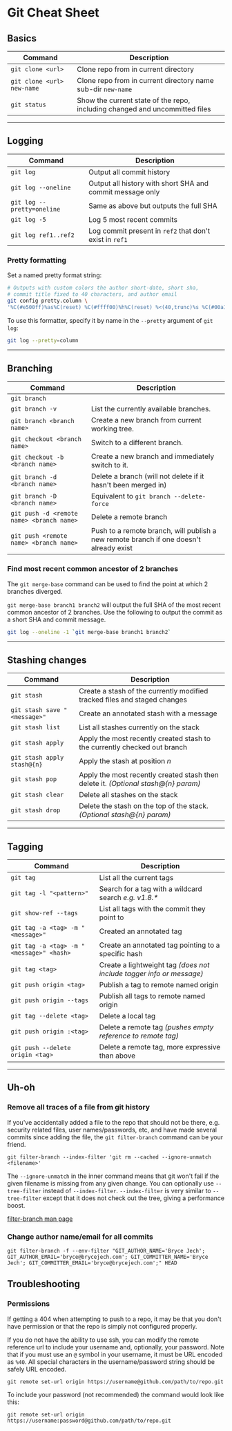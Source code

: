 # Git Cheat Sheet

## Basics

| Command                    | Description                                                                 |
| -------------------------- | --------------------------------------------------------------------------- |
| `git clone <url>`          | Clone repo from <url> in current directory                                  |
| `git clone <url> new-name` | Clone repo from <url> in current directory name sub-dir `new-name`          |
| `git status`               | Show the current state of the repo, including changed and uncommitted files |

---

## Logging

| Command                    | Description                                               |
| -------------------------- | --------------------------------------------------------- |
| `git log`                  | Output all commit history                                 |
| `git log --oneline`        | Output all history with short SHA and commit message only |
| `git log --pretty=oneline` | Same as above but outputs the full SHA                    |
| `git log -5`               | Log 5 most recent commits                                 |
| `git log ref1..ref2`       | Log commit present in `ref2` that don't exist in `ref1`   |

### Pretty formatting

Set a named pretty format string:

```sh
# Outputs with custom colors the author short-date, short sha,
# commit title fixed to 40 characters, and author email
git config pretty.column \
'%C(#e500ff)%as%C(reset) %C(#ffff00)%h%C(reset) %<(40,trunc)%s %C(#00a1ff)%ae%C(reset)'
```

To use this formatter, specify it by name in the `--pretty` argument of `git log`:

```sh
git log --pretty=column
```

---

## Branching

| Command                                   | Description                                                                            |
| ----------------------------------------- | -------------------------------------------------------------------------------------- |
| `git branch`                              |                                                                                        |
| `git branch -v`                           | List the currently available branches.                                                 |
| `git branch <branch name>`                | Create a new branch from current working tree.                                         |
| `git checkout <branch name>`              | Switch to a different branch.                                                          |
| `git checkout -b <branch name>`           | Create a new branch and immediately switch to it.                                      |
| `git branch -d <branch name>`             | Delete a branch (will not delete if it hasn't been merged in)                          |
| `git branch -D <branch name>`             | Equivalent to `git branch --delete-force`                                              |
| `git push -d <remote name> <branch name>` | Delete a remote branch                                                                 |
| `git push <remote name> <branch name>`    | Push to a remote branch, will publish a new remote branch if one doesn't already exist |

### Find most recent common ancestor of 2 branches

The `git merge-base` command can be used to find the point at which 2 branches diverged.

`git merge-base branch1 branch2` will output the full SHA of the most recent common ancestor of 2
branches. Use the following to output the commit as a short SHA and commit message.

```zsh
git log --oneline -1 `git merge-base branch1 branch2`
```

---

## Stashing changes

| Command                      | Description                                                                        |
| ---------------------------- | ---------------------------------------------------------------------------------- |
| `git stash`                  | Create a stash of the currently modified tracked files and staged changes          |
| `git stash save "<message>"` | Create an annotated stash with a message                                           |
| `git stash list`             | List all stashes currently on the stack                                            |
| `git stash apply`            | Apply the most recently created stash to the currently checked out branch          |
| `git stash apply stash@{n}`  | Apply the stash at position _n_                                                    |
| `git stash pop`              | Apply the most recently created stash then delete it. _(Optional stash@{n} param)_ |
| `git stash clear`            | Delete all stashes on the stack                                                    |
| `git stash drop`             | Delete the stash on the top of the stack. _(Optional stash@{n} param)_             |

---

## Tagging

| Command                                  | Description                                                          |
| ---------------------------------------- | -------------------------------------------------------------------- |
| `git tag`                                | List all the current tags                                            |
| `git tag -l "<pattern>"`                 | Search for a tag with a wildcard search _e.g. v1.8.\*_               |
| `git show-ref --tags`                    | List all tags with the commit they point to                          |
| `git tag -a <tag> -m "<message>"`        | Created an annotated tag                                             |
| `git tag -a <tag> -m "<message>" <hash>` | Create an annotated tag pointing to a specific hash                  |
| `git tag <tag>`                          | Create a lightweight tag _(does not include tagger info or message)_ |
| `git push origin <tag>`                  | Publish a tag to remote named origin                                 |
| `git push origin --tags`                 | Publish all tags to remote named origin                              |
| `git tag --delete <tag>`                 | Delete a local tag                                                   |
| `git push origin :<tag>`                 | Delete a remote tag _(pushes empty reference to remote tag)_         |
| `git push --delete origin <tag>`         | Delete a remote tag, more expressive than above                      |

---

## Uh-oh

### Remove all traces of a file from git history

If you've accidentally added a file to the repo that should not be there, e.g. security related
files, user names/passwords, etc, and have made several commits since adding the file, the
`git filter-branch` command can be your friend.

`git filter-branch --index-filter 'git rm --cached --ignore-unmatch <filename>'`

The `--ignore-unmatch` in the inner command means that git won't fail if the given filename is
missing from any given change. You can optionally use `--tree-filter` instead of `--index-filter`.
`--index-filter` is very similar to `--tree-filter` except that it does not check out the tree,
giving a performance boost.

[filter-branch man page](https://gitirc.eu/git-filter-branch.html)

### Change author name/email for all commits

`git filter-branch -f --env-filter "GIT_AUTHOR_NAME='Bryce Jech'; GIT_AUTHOR_EMAIL='bryce@brycejech.com'; GIT_COMMITTER_NAME='Bryce Jech'; GIT_COMMITTER_EMAIL='bryce@brycejech.com';" HEAD`

## Troubleshooting

### Permissions

If getting a 404 when attempting to push to a repo, it may be that you don't have permission or that
the repo is simply not configured properly.

If you do not have the ability to use ssh, you can modify the remote reference url to include your
username and, optionally, your password. Note that if you must use an `@` symbol in your username,
it must be URL encoded as `%40`. All special characters in the username/password string should be
safely URL encoded.

`git remote set-url origin https://username@github.com/path/to/repo.git`

To include your password (not recommended) the command would look like this:

`git remote set-url origin https://username:password@github.com/path/to/repo.git`
